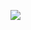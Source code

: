 ![](https://media.githubusercontent.com/media/dyzz/dyzz.github.io/master/images/CombatAbilityDesperatePrayer.png)
